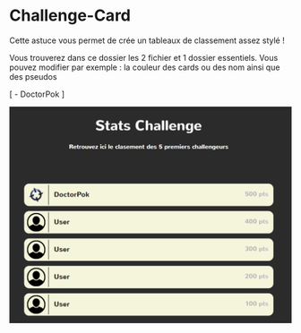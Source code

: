 # Challenge-Card

Cette astuce vous permet de crée un tableaux de classement assez stylé !

Vous trouverez dans ce dossier les 2 fichier et 1 dossier essentiels. Vous pouvez modifier par exemple : la couleur des cards ou des nom ainsi que des pseudos

[ - DoctorPok ]

<img src="https://github.com/DoctorPok42/Astuces-Web/blob/main/IMG/Challenge-Card.PNG">
